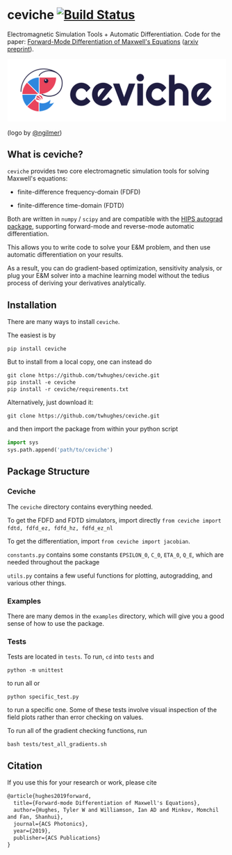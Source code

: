 # ceviche [![Build Status](https://travis-ci.com/fancompute/ceviche.svg?token=ZCPktA3Ki2eYVXYnfbrz&branch=master)](https://travis-ci.com/fancompute/ceviche)

Electromagnetic Simulation Tools + Automatic Differentiation.  Code for the paper: [Forward-Mode Differentiation of Maxwell's Equations](https://pubs.acs.org/doi/abs/10.1021/acsphotonics.9b01238) ([arxiv preprint](https://arxiv.org/abs/1908.10507)).

<img src="/img/horizontal-color.png" title="ceviche" alt="ceviche">

(logo by [@ngilmer](http://nadinegilmer.com/))

## What is ceviche?

`ceviche` provides two core electromagnetic simulation tools for solving Maxwell's equations:

- finite-difference frequency-domain (FDFD)

- finite-difference time-domain (FDTD)

Both are written in `numpy` / `scipy` and are compatible with the [HIPS autograd package](https://github.com/HIPS/autograd), supporting forward-mode and reverse-mode automatic differentiation.

This allows you to write code to solve your E&M problem, and then use automatic differentiation on your results.

As a result, you can do gradient-based optimization, sensitivity analysis, or plug your E&M solver into a machine learning model without the tedius process of deriving your derivatives analytically.

## Installation

There are many ways to install `ceviche`.

The easiest is by 

    pip install ceviche

But to install from a local copy, one can instead do

    git clone https://github.com/twhughes/ceviche.git
    pip install -e ceviche
    pip install -r ceviche/requirements.txt

Alternatively, just download it:

    git clone https://github.com/twhughes/ceviche.git

and then import the package from within your python script
    
```python
import sys
sys.path.append('path/to/ceviche')
```

## Package Structure

### Ceviche

The `ceviche` directory contains everything needed.

To get the FDFD and FDTD simulators, import directly `from ceviche import fdtd, fdfd_ez, fdfd_hz, fdfd_ez_nl`

To get the differentiation, import `from ceviche import jacobian`.

`constants.py` contains some constants `EPSILON_0`, `C_0`, `ETA_0`, `Q_E`, which are needed throughout the package

`utils.py` contains a few useful functions for plotting, autogradding, and various other things.

### Examples

There are many demos in the `examples` directory, which will give you a good sense of how to use the package.

### Tests

Tests are located in `tests`.  To run, `cd` into `tests` and

    python -m unittest

to run all or

    python specific_test.py

to run a specific one.  Some of these tests involve visual inspection of the field plots rather than error checking on values.

To run all of the gradient checking functions, run 

    bash tests/test_all_gradients.sh

## Citation

If you use this for your research or work, please cite

    @article{hughes2019forward,
      title={Forward-mode Differentiation of Maxwell's Equations},
      author={Hughes, Tyler W and Williamson, Ian AD and Minkov, Momchil and Fan, Shanhui},
      journal={ACS Photonics},
      year={2019},
      publisher={ACS Publications}
    }

